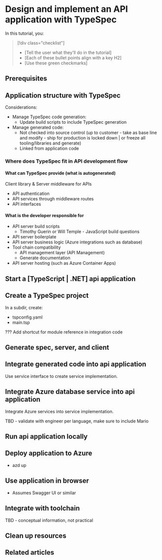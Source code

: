 # Design and implement an API application with TypeSpec

In this tutorial, you:

> [!div class="checklist"]
> * [Tell the user what they'll do in the tutorial]
> * [Each of these bullet points align with a key H2]
> * [Use these green checkmarks]

## Prerequisites

## Application structure with TypeSpec

Considerations:

* Manage TypeSpec code generation:
    * Update build scripts to include TypeSpec generation
* Manage generated code:
    * Not checked into source control (up to customer - take as base line and modify - ship for production is locked down | or freeze all tooling/libraries and generate)
    * Linked from application code

### Where does TypeSpec fit in API development flow

#### What can TypeSpec provide (what is autogenerated)

Client library & Server middleware for APIs

* API authentication
* API services through middleware routes
* API interfaces

#### What is the developer responsible for

* API server build scripts
    * Timothy Guerin or Will Temple - JavaScript build questions
* API server boilerplate
* API server business logic (Azure integrations such as database)
* Tool chain compatibility
    * API management layer (API Management)
    * Generate documentation
* API server hosting (such as Azure Container Apps)



## Start a [TypeScript | .NET] api application

## Create a TypeSpec project

In a subdir, create:

* tspconfig.yaml
* main.tsp

??? Add shortcut for module reference in integration code

## Generate spec, server, and client

## Integrate generated code into api application

Use service interface to create service implementation.

## Integrate Azure database service into api application

Integrate Azure services into service implementation.

TBD - validate with engineer per language, make sure to include Mario

## Run api application locally

## Deploy application to Azure

* azd up

## Use application in browser

* Assumes Swagger UI or similar

## Integrate with toolchain

TBD - conceptual information, not practical

## Clean up resources

## Related articles


